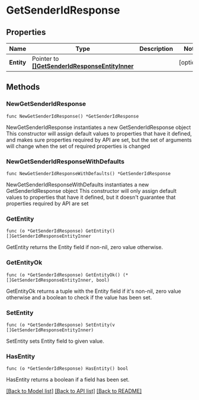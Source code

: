 # GetSenderIdResponse

## Properties

Name | Type | Description | Notes
------------ | ------------- | ------------- | -------------
**Entity** | Pointer to [**[]GetSenderIdResponseEntityInner**](GetSenderIdResponseEntityInner.md) |  | [optional] 

## Methods

### NewGetSenderIdResponse

`func NewGetSenderIdResponse() *GetSenderIdResponse`

NewGetSenderIdResponse instantiates a new GetSenderIdResponse object
This constructor will assign default values to properties that have it defined,
and makes sure properties required by API are set, but the set of arguments
will change when the set of required properties is changed

### NewGetSenderIdResponseWithDefaults

`func NewGetSenderIdResponseWithDefaults() *GetSenderIdResponse`

NewGetSenderIdResponseWithDefaults instantiates a new GetSenderIdResponse object
This constructor will only assign default values to properties that have it defined,
but it doesn't guarantee that properties required by API are set

### GetEntity

`func (o *GetSenderIdResponse) GetEntity() []GetSenderIdResponseEntityInner`

GetEntity returns the Entity field if non-nil, zero value otherwise.

### GetEntityOk

`func (o *GetSenderIdResponse) GetEntityOk() (*[]GetSenderIdResponseEntityInner, bool)`

GetEntityOk returns a tuple with the Entity field if it's non-nil, zero value otherwise
and a boolean to check if the value has been set.

### SetEntity

`func (o *GetSenderIdResponse) SetEntity(v []GetSenderIdResponseEntityInner)`

SetEntity sets Entity field to given value.

### HasEntity

`func (o *GetSenderIdResponse) HasEntity() bool`

HasEntity returns a boolean if a field has been set.


[[Back to Model list]](../README.md#documentation-for-models) [[Back to API list]](../README.md#documentation-for-api-endpoints) [[Back to README]](../README.md)


